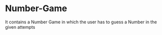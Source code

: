 # Number-Game
It contains a Number Game in which the user has to guess a Number in the given attempts
